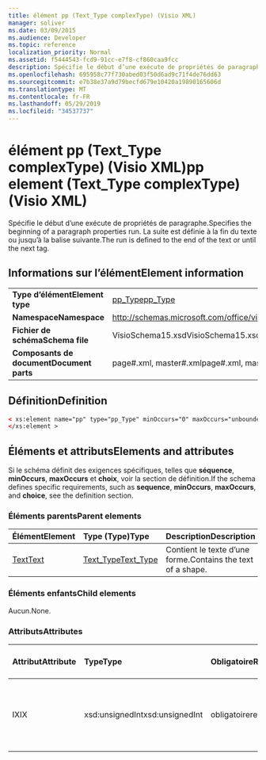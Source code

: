 ```yaml
---
title: élément pp (Text_Type complexType) (Visio XML)
manager: soliver
ms.date: 03/09/2015
ms.audience: Developer
ms.topic: reference
localization_priority: Normal
ms.assetid: f5444543-fcd9-91cc-e7f8-cf860caa9fcc
description: Spécifie le début d’une exécute de propriétés de paragraphe. La suite est définie à la fin du texte ou jusqu’à la balise suivante.
ms.openlocfilehash: 695958c77f730abed03f50d6ad9c71f4de76dd63
ms.sourcegitcommit: e7b38e37a9d79becfd679e10420a19890165606d
ms.translationtype: MT
ms.contentlocale: fr-FR
ms.lasthandoff: 05/29/2019
ms.locfileid: "34537737"
---
```

# <a name="pp-element-text_type-complextype-visio-xml"></a><span data-ttu-id="4f9a5-104">élément pp (Text_Type complexType) (Visio XML)</span><span class="sxs-lookup"><span data-stu-id="4f9a5-104">pp element (Text_Type complexType) (Visio XML)</span></span>

<span data-ttu-id="4f9a5-105">Spécifie le début d’une exécute de propriétés de paragraphe.</span><span class="sxs-lookup"><span data-stu-id="4f9a5-105">Specifies the beginning of a paragraph properties run.</span></span> <span data-ttu-id="4f9a5-106">La suite est définie à la fin du texte ou jusqu’à la balise suivante.</span><span class="sxs-lookup"><span data-stu-id="4f9a5-106">The run is defined to the end of the text or until the next tag.</span></span>
  
## <a name="element-information"></a><span data-ttu-id="4f9a5-107">Informations sur l’élément</span><span class="sxs-lookup"><span data-stu-id="4f9a5-107">Element information</span></span>

|||
|:-----|:-----|
|<span data-ttu-id="4f9a5-108">**Type d’élément**</span><span class="sxs-lookup"><span data-stu-id="4f9a5-108">**Element type**</span></span> <br/> |[<span data-ttu-id="4f9a5-109">pp_Type</span><span class="sxs-lookup"><span data-stu-id="4f9a5-109">pp_Type</span></span>](pp_type-complextypevisio-xml.md) <br/> |
|<span data-ttu-id="4f9a5-110">**Namespace**</span><span class="sxs-lookup"><span data-stu-id="4f9a5-110">**Namespace**</span></span> <br/> |http://schemas.microsoft.com/office/visio/2012/main  <br/> |
|<span data-ttu-id="4f9a5-111">**Fichier de schéma**</span><span class="sxs-lookup"><span data-stu-id="4f9a5-111">**Schema file**</span></span> <br/> |<span data-ttu-id="4f9a5-112">VisioSchema15.xsd</span><span class="sxs-lookup"><span data-stu-id="4f9a5-112">VisioSchema15.xsd</span></span>  <br/> |
|<span data-ttu-id="4f9a5-113">**Composants de document**</span><span class="sxs-lookup"><span data-stu-id="4f9a5-113">**Document parts**</span></span> <br/> |<span data-ttu-id="4f9a5-114">page#.xml, master#.xml</span><span class="sxs-lookup"><span data-stu-id="4f9a5-114">page#.xml, master#.xml</span></span>  <br/> |
   
## <a name="definition"></a><span data-ttu-id="4f9a5-115">Définition</span><span class="sxs-lookup"><span data-stu-id="4f9a5-115">Definition</span></span>

```XML
< xs:element name="pp" type="pp_Type" minOccurs="0" maxOccurs="unbounded" >
</xs:element >
```

## <a name="elements-and-attributes"></a><span data-ttu-id="4f9a5-116">Éléments et attributs</span><span class="sxs-lookup"><span data-stu-id="4f9a5-116">Elements and attributes</span></span>

<span data-ttu-id="4f9a5-117">Si le schéma définit des exigences spécifiques, telles que **séquence**, **minOccurs**, **maxOccurs** et **choix**, voir la section de définition.</span><span class="sxs-lookup"><span data-stu-id="4f9a5-117">If the schema defines specific requirements, such as **sequence**, **minOccurs**, **maxOccurs**, and **choice**, see the definition section.</span></span> 
  
### <a name="parent-elements"></a><span data-ttu-id="4f9a5-118">Éléments parents</span><span class="sxs-lookup"><span data-stu-id="4f9a5-118">Parent elements</span></span>

|<span data-ttu-id="4f9a5-119">**Élément**</span><span class="sxs-lookup"><span data-stu-id="4f9a5-119">**Element**</span></span>|<span data-ttu-id="4f9a5-120">**Type (Type)**</span><span class="sxs-lookup"><span data-stu-id="4f9a5-120">**Type**</span></span>|<span data-ttu-id="4f9a5-121">**Description**</span><span class="sxs-lookup"><span data-stu-id="4f9a5-121">**Description**</span></span>|
|:-----|:-----|:-----|
|[<span data-ttu-id="4f9a5-122">Text</span><span class="sxs-lookup"><span data-stu-id="4f9a5-122">Text</span></span>](text-element-shapesheet_type-complextypevisio-xml.md) <br/> |[<span data-ttu-id="4f9a5-123">Text_Type</span><span class="sxs-lookup"><span data-stu-id="4f9a5-123">Text_Type</span></span>](text_type-complextypevisio-xml.md) <br/> |<span data-ttu-id="4f9a5-124">Contient le texte d’une forme.</span><span class="sxs-lookup"><span data-stu-id="4f9a5-124">Contains the text of a shape.</span></span>  <br/> |
   
### <a name="child-elements"></a><span data-ttu-id="4f9a5-125">Éléments enfants</span><span class="sxs-lookup"><span data-stu-id="4f9a5-125">Child elements</span></span>

<span data-ttu-id="4f9a5-126">Aucun.</span><span class="sxs-lookup"><span data-stu-id="4f9a5-126">None.</span></span>
  
### <a name="attributes"></a><span data-ttu-id="4f9a5-127">Attributs</span><span class="sxs-lookup"><span data-stu-id="4f9a5-127">Attributes</span></span>

|<span data-ttu-id="4f9a5-128">**Attribut**</span><span class="sxs-lookup"><span data-stu-id="4f9a5-128">**Attribute**</span></span>|<span data-ttu-id="4f9a5-129">**Type**</span><span class="sxs-lookup"><span data-stu-id="4f9a5-129">**Type**</span></span>|<span data-ttu-id="4f9a5-130">**Obligatoire**</span><span class="sxs-lookup"><span data-stu-id="4f9a5-130">**Required**</span></span>|<span data-ttu-id="4f9a5-131">**Description**</span><span class="sxs-lookup"><span data-stu-id="4f9a5-131">**Description**</span></span>|<span data-ttu-id="4f9a5-132">**Valeurs possibles**</span><span class="sxs-lookup"><span data-stu-id="4f9a5-132">**Possible values**</span></span>|
|:-----|:-----|:-----|:-----|:-----|
|<span data-ttu-id="4f9a5-133">IX</span><span class="sxs-lookup"><span data-stu-id="4f9a5-133">IX</span></span>  <br/> |<span data-ttu-id="4f9a5-134">xsd:unsignedInt</span><span class="sxs-lookup"><span data-stu-id="4f9a5-134">xsd:unsignedInt</span></span>  <br/> |<span data-ttu-id="4f9a5-135">obligatoire</span><span class="sxs-lookup"><span data-stu-id="4f9a5-135">required</span></span>  <br/> |<span data-ttu-id="4f9a5-136">Index de **l’élément Para** qui spécifie la mise en forme appliquée à cette run.</span><span class="sxs-lookup"><span data-stu-id="4f9a5-136">The index of the **Para** element that specifies the formatting applied to this run.</span></span>  <br/> |<span data-ttu-id="4f9a5-137">Valeurs du type xsd:unsignedInt.</span><span class="sxs-lookup"><span data-stu-id="4f9a5-137">Values of the xsd:unsignedInt type.</span></span>  <br/> |
   

